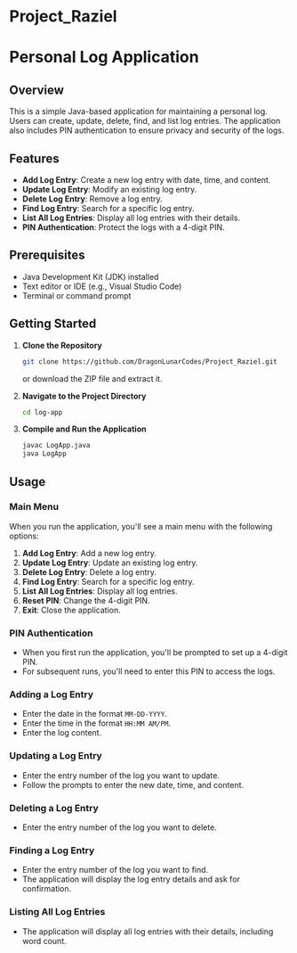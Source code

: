 # Project_Raziel
# Personal Log Application

## Overview

This is a simple Java-based application for maintaining a personal log. Users can create, update, delete, find, and list log entries. The application also includes PIN authentication to ensure privacy and security of the logs.

## Features

- **Add Log Entry**: Create a new log entry with date, time, and content.
- **Update Log Entry**: Modify an existing log entry.
- **Delete Log Entry**: Remove a log entry.
- **Find Log Entry**: Search for a specific log entry.
- **List All Log Entries**: Display all log entries with their details.
- **PIN Authentication**: Protect the logs with a 4-digit PIN.

## Prerequisites

- Java Development Kit (JDK) installed
- Text editor or IDE (e.g., Visual Studio Code)
- Terminal or command prompt

## Getting Started

1. **Clone the Repository**
    ```bash
    git clone https://github.com/DragonLunarCodes/Project_Raziel.git
    ```
    or download the ZIP file and extract it.

2. **Navigate to the Project Directory**
    ```bash
    cd log-app
    ```

3. **Compile and Run the Application**
    ```bash
    javac LogApp.java
    java LogApp
    ```

## Usage

### Main Menu

When you run the application, you'll see a main menu with the following options:

1. **Add Log Entry**: Add a new log entry.
2. **Update Log Entry**: Update an existing log entry.
3. **Delete Log Entry**: Delete a log entry.
4. **Find Log Entry**: Search for a specific log entry.
5. **List All Log Entries**: Display all log entries.
6. **Reset PIN**: Change the 4-digit PIN.
7. **Exit**: Close the application.

### PIN Authentication

- When you first run the application, you'll be prompted to set up a 4-digit PIN.
- For subsequent runs, you'll need to enter this PIN to access the logs.

### Adding a Log Entry

- Enter the date in the format `MM-DD-YYYY`.
- Enter the time in the format `HH:MM AM/PM`.
- Enter the log content.

### Updating a Log Entry

- Enter the entry number of the log you want to update.
- Follow the prompts to enter the new date, time, and content.

### Deleting a Log Entry

- Enter the entry number of the log you want to delete.

### Finding a Log Entry

- Enter the entry number of the log you want to find.
- The application will display the log entry details and ask for confirmation.

### Listing All Log Entries

- The application will display all log entries with their details, including word count.

